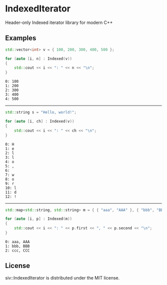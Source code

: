 # IndexedIterator
Header-only Indexed iterator library for modern C++

## Examples

```cpp
std::vector<int> v = { 100, 200, 300, 400, 500 };

for (auto [i, n] : Indexed(v))
{
	std::cout << i << ": " << n << "\n"; 
}  
```
```
0: 100
1: 200
2: 300
3: 400
4: 500
```

------

```cpp
std::string s = "Hello, world!";

for (auto [i, ch] : Indexed(v))
{
	std::cout << i << ": " << ch << "\n"; 
}
```
```
0: H
1: e
2: l
3: l
4: o
5: ,
6:  
7: w
8: o
9: r
10: l
11: d
12: !
```

------

```cpp
std::map<std::string, std::string> m = { { "aaa", "AAA" }, { "bbb", "BBB" }, { "ccc", "CCC" } };

for (auto [i, p] : Indexed(m))
{
	std::cout << i << ": " << p.first << ", " << p.second << "\n"; 
} 
```
```
0: aaa, AAA
1: bbb, BBB
2: ccc, CCC
```

## License
siv::IndexedIterator is distributed under the MIT license.

